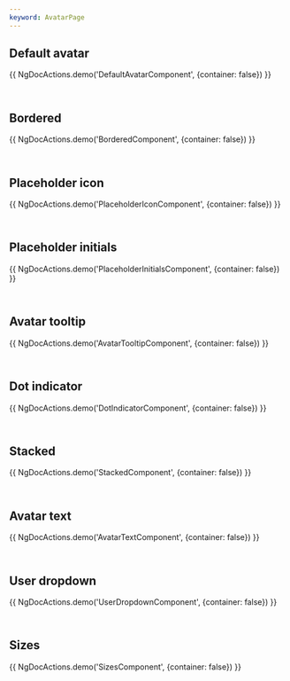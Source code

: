```yaml
---
keyword: AvatarPage
---
```


## Default avatar

{{ NgDocActions.demo('DefaultAvatarComponent', {container: false}) }}

```angular-html file="./default-avatar/default-avatar.component.html" group="DefaultAvatarComponent" name="html"

```

```angular-ts file="./default-avatar/default-avatar.component.ts" group="DefaultAvatarComponent" name="typescript"

```

## Bordered

{{ NgDocActions.demo('BorderedComponent', {container: false}) }}

```angular-html file="./bordered/bordered.component.html" group="BorderedComponent" name="html"

```

```angular-ts file="./bordered/bordered.component.ts" group="BorderedComponent" name="typescript"

```

## Placeholder icon

{{ NgDocActions.demo('PlaceholderIconComponent', {container: false}) }}

```angular-html file="./placeholder-icon/placeholder-icon.component.html" group="PlaceholderIconComponent" name="html"

```

```angular-ts file="./placeholder-icon/placeholder-icon.component.ts" group="PlaceholderIconComponent" name="typescript"

```

## Placeholder initials

{{ NgDocActions.demo('PlaceholderInitialsComponent', {container: false}) }}

```angular-html file="./placeholder-initials/placeholder-initials.component.html" group="PlaceholderInitialsComponent" name="html"

```

```angular-ts file="./placeholder-initials/placeholder-initials.component.ts" group="PlaceholderInitialsComponent" name="typescript"

```

## Avatar tooltip

{{ NgDocActions.demo('AvatarTooltipComponent', {container: false}) }}

```angular-html file="./avatar-tooltip/avatar-tooltip.component.html" group="AvatarTooltipComponent" name="html"

```

```angular-ts file="./avatar-tooltip/avatar-tooltip.component.ts" group="AvatarTooltipComponent" name="typescript"

```

## Dot indicator

{{ NgDocActions.demo('DotIndicatorComponent', {container: false}) }}

```angular-html file="./dot-indicator/dot-indicator.component.html" group="DotIndicatorComponent" name="html"

```

```angular-ts file="./dot-indicator/dot-indicator.component.ts" group="DotIndicatorComponent" name="typescript"

```

## Stacked

{{ NgDocActions.demo('StackedComponent', {container: false}) }}

```angular-html file="./stacked/stacked.component.html" group="StackedComponent" name="html"

```

```angular-ts file="./stacked/stacked.component.ts" group="StackedComponent" name="typescript"

```

## Avatar text

{{ NgDocActions.demo('AvatarTextComponent', {container: false}) }}

```angular-html file="./avatar-text/avatar-text.component.html" group="AvatarTextComponent" name="html"

```

```angular-ts file="./avatar-text/avatar-text.component.ts" group="AvatarTextComponent" name="typescript"

```

## User dropdown

{{ NgDocActions.demo('UserDropdownComponent', {container: false}) }}

```angular-html file="./user-dropdown/user-dropdown.component.html" group="UserDropdownComponent" name="html"

```

```angular-ts file="./user-dropdown/user-dropdown.component.ts" group="UserDropdownComponent" name="typescript"

```

## Sizes

{{ NgDocActions.demo('SizesComponent', {container: false}) }}

```angular-html file="./sizes/sizes.component.html" group="SizesComponent" name="html"

```

```angular-ts file="./sizes/sizes.component.ts" group="SizesComponent" name="typescript"

```
